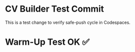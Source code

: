 # CV Builder Test Commit
This is a test change to verify safe-push cycle in Codespaces.
# Warm-Up Test OK ✅
